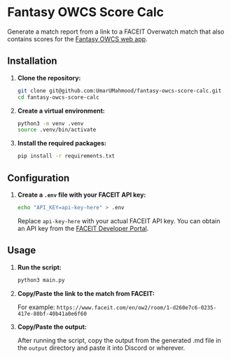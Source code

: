# Fantasy OWCS Score Calc

Generate a match report from a link to a FACEIT Overwatch match that also contains scores for the [Fantasy OWCS web app](https://owcsfantasy.web.app/).

## Installation

1. **Clone the repository:**

    ```sh
    git clone git@github.com:UmarUMahmood/fantasy-owcs-score-calc.git
    cd fantasy-owcs-score-calc
    ```

2. **Create a virtual environment:**

    ```sh
    python3 -m venv .venv
    source .venv/bin/activate
    ```

3. **Install the required packages:**

    ```sh
    pip install -r requirements.txt
    ```

## Configuration

1. **Create a `.env` file with your FACEIT API key:**

    ```sh
    echo "API_KEY=api-key-here" > .env
    ```

    Replace `api-key-here` with your actual FACEIT API key. You can obtain an API key from the [FACEIT Developer Portal](https://developers.faceit.com/).

## Usage

1. **Run the script:**

    ```sh
    python3 main.py
    ```

2. **Copy/Paste the link to the match from FACEIT:**

    For example: `https://www.faceit.com/en/ow2/room/1-d260e7c6-0235-417e-80bf-40b41a0e6f60`

3. **Copy/Paste the output:**

    After running the script, copy the output from the generated .md file in the `output` directory and paste it into Discord or wherever.
